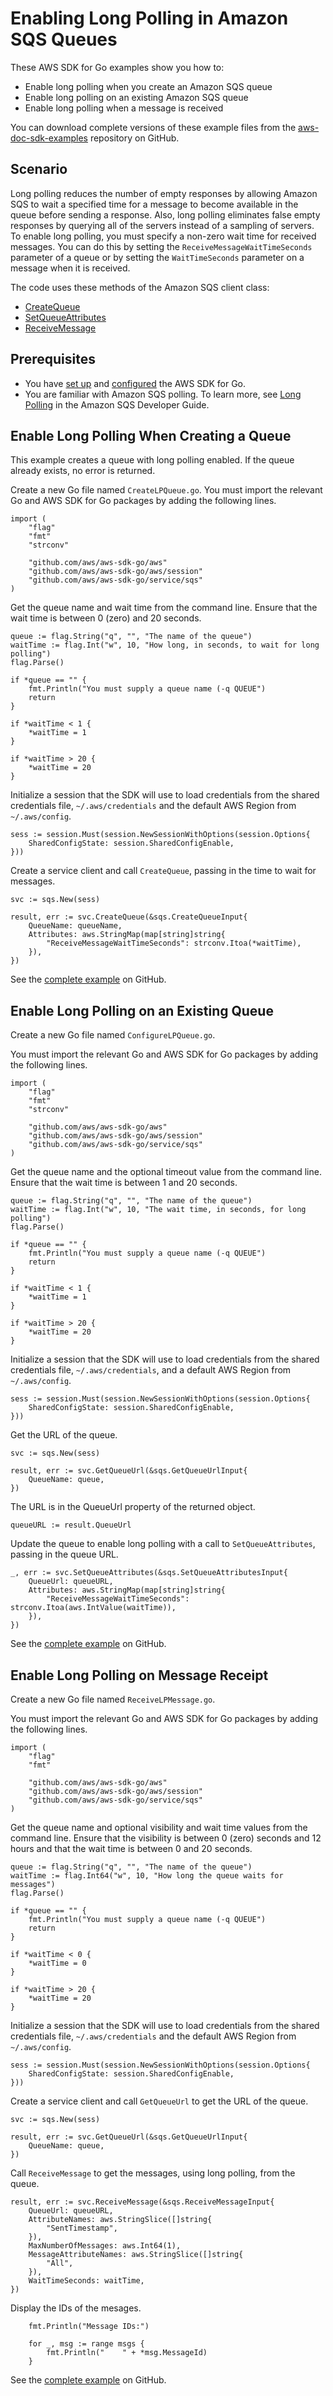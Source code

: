 # Enabling Long Polling in Amazon SQS Queues<a name="sqs-example-enable-long-polling"></a>

These AWS SDK for Go examples show you how to:
+ Enable long polling when you create an Amazon SQS queue
+ Enable long polling on an existing Amazon SQS queue
+ Enable long polling when a message is received

You can download complete versions of these example files from the [aws\-doc\-sdk\-examples](https://github.com/awsdocs/aws-doc-sdk-examples/tree/master/go/example_code/sqs) repository on GitHub\.

## Scenario<a name="sqs-long-polling-scenario"></a>

Long polling reduces the number of empty responses by allowing Amazon SQS to wait a specified time for a message to become available in the queue before sending a response\. Also, long polling eliminates false empty responses by querying all of the servers instead of a sampling of servers\. To enable long polling, you must specify a non\-zero wait time for received messages\. You can do this by setting the `ReceiveMessageWaitTimeSeconds` parameter of a queue or by setting the `WaitTimeSeconds` parameter on a message when it is received\.

The code uses these methods of the Amazon SQS client class:
+  [CreateQueue](https://docs.aws.amazon.com/sdk-for-go/api/service/sqs/#SQS.CreateQueue) 
+  [SetQueueAttributes](https://docs.aws.amazon.com/sdk-for-go/api/service/sqs/#SQS.SetQueueAttributes) 
+  [ReceiveMessage](https://docs.aws.amazon.com/sdk-for-go/api/service/sqs/#SQS.ReceiveMessage) 

## Prerequisites<a name="sqs-long-polling-prerequisites"></a>
+ You have [set up](setting-up.md) and [configured](configuring-sdk.md) the AWS SDK for Go\.
+ You are familiar with Amazon SQS polling\. To learn more, see [Long Polling](https://docs.aws.amazon.com/AWSSimpleQueueService/latest/SQSDeveloperGuide/sqs-long-polling.html) in the Amazon SQS Developer Guide\.

## Enable Long Polling When Creating a Queue<a name="sqs-example-create-queue-long-pollling"></a>

This example creates a queue with long polling enabled\. If the queue already exists, no error is returned\.

Create a new Go file named `CreateLPQueue.go`\. You must import the relevant Go and AWS SDK for Go packages by adding the following lines\.

```
import (
    "flag"
    "fmt"
    "strconv"

    "github.com/aws/aws-sdk-go/aws"
    "github.com/aws/aws-sdk-go/aws/session"
    "github.com/aws/aws-sdk-go/service/sqs"
)
```

Get the queue name and wait time from the command line\. Ensure that the wait time is between 0 \(zero\) and 20 seconds\.

```
queue := flag.String("q", "", "The name of the queue")
waitTime := flag.Int("w", 10, "How long, in seconds, to wait for long polling")
flag.Parse()

if *queue == "" {
    fmt.Println("You must supply a queue name (-q QUEUE")
    return
}

if *waitTime < 1 {
    *waitTime = 1
}

if *waitTime > 20 {
    *waitTime = 20
}
```

Initialize a session that the SDK will use to load credentials from the shared credentials file, `~/.aws/credentials` and the default AWS Region from `~/.aws/config`\.

```
sess := session.Must(session.NewSessionWithOptions(session.Options{
    SharedConfigState: session.SharedConfigEnable,
}))
```

Create a service client and call `CreateQueue`, passing in the time to wait for messages\.

```
svc := sqs.New(sess)

result, err := svc.CreateQueue(&sqs.CreateQueueInput{
    QueueName: queueName,
    Attributes: aws.StringMap(map[string]string{
        "ReceiveMessageWaitTimeSeconds": strconv.Itoa(*waitTime),
    }),
})
```

See the [complete example](https://github.com/awsdocs/aws-doc-sdk-examples/blob/main/go/sqs/CreateLPQueue/CreateLPQueue.go) on GitHub\.

## Enable Long Polling on an Existing Queue<a name="enable-long-polling-on-an-existing-queue"></a>

Create a new Go file named `ConfigureLPQueue.go`\.

You must import the relevant Go and AWS SDK for Go packages by adding the following lines\.

```
import (
    "flag"
    "fmt"
    "strconv"

    "github.com/aws/aws-sdk-go/aws"
    "github.com/aws/aws-sdk-go/aws/session"
    "github.com/aws/aws-sdk-go/service/sqs"
)
```

Get the queue name and the optional timeout value from the command line\. Ensure that the wait time is between 1 and 20 seconds\.

```
queue := flag.String("q", "", "The name of the queue")
waitTime := flag.Int("w", 10, "The wait time, in seconds, for long polling")
flag.Parse()

if *queue == "" {
    fmt.Println("You must supply a queue name (-q QUEUE")
    return
}

if *waitTime < 1 {
    *waitTime = 1
}

if *waitTime > 20 {
    *waitTime = 20
}
```

Initialize a session that the SDK will use to load credentials from the shared credentials file, `~/.aws/credentials`, and a default AWS Region from `~/.aws/config`\.

```
sess := session.Must(session.NewSessionWithOptions(session.Options{
    SharedConfigState: session.SharedConfigEnable,
}))
```

Get the URL of the queue\.

```
svc := sqs.New(sess)

result, err := svc.GetQueueUrl(&sqs.GetQueueUrlInput{
    QueueName: queue,
})
```

The URL is in the QueueUrl property of the returned object\.

```
queueURL := result.QueueUrl
```

Update the queue to enable long polling with a call to `SetQueueAttributes`, passing in the queue URL\.

```
_, err := svc.SetQueueAttributes(&sqs.SetQueueAttributesInput{
    QueueUrl: queueURL,
    Attributes: aws.StringMap(map[string]string{
        "ReceiveMessageWaitTimeSeconds": strconv.Itoa(aws.IntValue(waitTime)),
    }),
})
```

See the [complete example](https://github.com/awsdocs/aws-doc-sdk-examples/blob/main/go/sqs/ConfigureLPQueue/ConfigureLPQueue.go) on GitHub\.

## Enable Long Polling on Message Receipt<a name="enable-long-polling-on-message-receipt"></a>

Create a new Go file named `ReceiveLPMessage.go`\.

You must import the relevant Go and AWS SDK for Go packages by adding the following lines\.

```
import (
    "flag"
    "fmt"

    "github.com/aws/aws-sdk-go/aws"
    "github.com/aws/aws-sdk-go/aws/session"
    "github.com/aws/aws-sdk-go/service/sqs"
)
```

Get the queue name and optional visibility and wait time values from the command line\. Ensure that the visibility is between 0 \(zero\) seconds and 12 hours and that the wait time is between 0 and 20 seconds\.

```
queue := flag.String("q", "", "The name of the queue")
waitTime := flag.Int64("w", 10, "How long the queue waits for messages")
flag.Parse()

if *queue == "" {
    fmt.Println("You must supply a queue name (-q QUEUE")
    return
}

if *waitTime < 0 {
    *waitTime = 0
}

if *waitTime > 20 {
    *waitTime = 20
}
```

Initialize a session that the SDK will use to load credentials from the shared credentials file, `~/.aws/credentials` and the default AWS Region from `~/.aws/config`\.

```
sess := session.Must(session.NewSessionWithOptions(session.Options{
    SharedConfigState: session.SharedConfigEnable,
}))
```

Create a service client and call `GetQueueUrl` to get the URL of the queue\.

```
svc := sqs.New(sess)

result, err := svc.GetQueueUrl(&sqs.GetQueueUrlInput{
    QueueName: queue,
})
```

Call `ReceiveMessage` to get the messages, using long polling, from the queue\.

```
result, err := svc.ReceiveMessage(&sqs.ReceiveMessageInput{
    QueueUrl: queueURL,
    AttributeNames: aws.StringSlice([]string{
        "SentTimestamp",
    }),
    MaxNumberOfMessages: aws.Int64(1),
    MessageAttributeNames: aws.StringSlice([]string{
        "All",
    }),
    WaitTimeSeconds: waitTime,
})
```

Display the IDs of the mesages\.

```
    fmt.Println("Message IDs:")

    for _, msg := range msgs {
        fmt.Println("    " + *msg.MessageId)
    }
```

See the [complete example](https://github.com/awsdocs/aws-doc-sdk-examples/blob/main/go/sqs/ReceiveLPMessage/ReceiveLPMessage.go) on GitHub\.